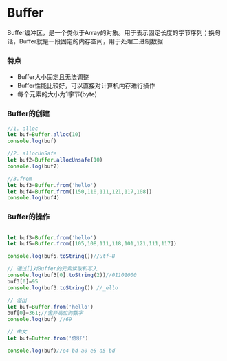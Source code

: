 # Buffer

Buffer缓冲区，是一个类似于Array的对象。用于表示固定长度的字节序列；换句话，Buffer就是一段固定的内存空间，用于处理二进制数据

### 特点

* Buffer大小固定且无法调整
* Buffer性能比较好，可以直接对计算机内存进行操作
* 每个元素的大小为1字节(byte)

### Buffer的创建

```js
//1. alloc
let buf=Buffer.alloc(10)
console.log(buf)

//2. allocUnSafe
let buf2=Buffer.allocUnsafe(10)
console.log(buf2)

//3.from
let buf3=Buffer.from('hello')
let buf4=Buffer.from([150,110,111,121,117,108])
console.log(buf4)
```

### Buffer的操作

```js

let buf3=Buffer.from('hello')
let buf5=Buffer.from([105,108,111,118,101,121,111,117])

console.log(buf5.toString())//utf-8

// 通过[]对Buffer的元素读取和写入
console.log(buf3[0].toString(2))//01101000
buf3[0]=95
console.log(buf3.toString()) //_ello

// 溢出
let buf=Buffer.from('hello')
buf[0]=361;//舍弃高位的数字
console.log(buf) //69

// 中文  
let buf=Buffer.from('你好')

console.log(buf)//e4 bd a0 e5 a5 bd 
```
